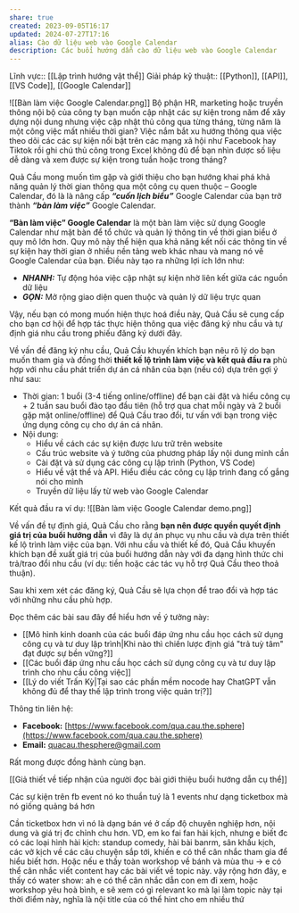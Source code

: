 ```yaml
---
share: true
created: 2023-09-05T16:17
updated: 2024-07-27T17:16
alias: Cào dữ liệu web vào Google Calendar
description: Các buổi hướng dẫn cào dữ liệu web vào Google Calendar
---
```

Lĩnh vực:: [[Lập trình hướng vật thể]]
Giải pháp kỹ thuật:: [[Python]], [[API]], [[VS Code]], [[Google Calendar]]


![[Bàn làm việc Google Calendar.png]]
Bộ phận HR, marketing hoặc truyền thông nội bộ của công ty bạn muốn cập nhật các sự kiện trong năm để xây dựng nội dung nhưng việc cập nhật thủ công qua từng tháng, từng năm là một công việc mất nhiều thời gian? Việc nắm bắt xu hướng thông qua việc theo dõi các các sự kiện nổi bật trên các mạng xã hội như Facebook hay Tiktok rồi ghi chú thủ công trong Excel không đủ để bạn nhìn được số liệu dễ dàng và xem được sự kiện trong  tuần hoặc trong tháng?

Quả Cầu mong muốn tìm gặp và giới thiệu cho bạn hướng khai phá khả năng quản lý thời gian thông qua một công cụ quen thuộc – Google Calendar, đó là là nâng cấp ***“cuốn lịch biểu”*** Google Calendar của bạn trở thành ***“bàn làm việc”*** Google Calendar.

**“Bàn làm việc” Google Calendar** là một bàn làm việc sử dụng Google Calendar như mặt bàn để tổ chức và quản lý thông tin về thời gian biểu ở quy mô lớn hơn. Quy mô này thể hiện qua khả năng kết nối các thông tin về sự kiện hay thời gian ở nhiều nền tảng web khác nhau và mang nó về Google Calendar của bạn. Điều này tạo ra những lợi ích lớn như:

- ***NHANH:*** Tự động hóa việc cập nhật sự kiện nhờ liên kết giữa các nguồn dữ liệu
- ***GỌN:*** Mở rộng giao diện quen thuộc và quản lý dữ liệu trực quan 

Vậy, nếu bạn có mong muốn hiện thực hoá điều này, Quả Cầu sẽ cung cấp cho bạn cơ hội để hợp tác thực hiện thông qua việc đăng ký nhu cầu và tự định giá nhu cầu trong phiếu đăng ký dưới đây. 

Về vấn đề đăng ký nhu cầu, Quả Cầu khuyến khích bạn nêu rõ lý do bạn muốn tham gia và đồng thời **thiết kế lộ trình làm việc và kết quả đầu ra** phù hợp với nhu cầu phát triển dự án cá nhân của bạn (nếu có) dựa trên gợi ý như sau:
- Thời gian: 1 buổi (3-4 tiếng online/offline) để bạn cài đặt và hiểu công cụ + 2 tuần sau buổi đào tạo đầu tiên (hỗ trợ qua chat mỗi ngày và 2 buổi gặp mặt online/offline) để Quả Cầu trao đổi, tư vấn với bạn trong việc ứng dụng công cụ cho dự án cá nhân. 
- Nội dung:
	- Hiểu về cách các sự kiện được lưu trữ trên website
	- Cấu trúc website và ý tưởng của phương pháp lấy nội dung mình cần
	- Cài đặt và sử dụng các công cụ lập trình (Python, VS Code) 
	- Hiểu về vật thể và API. Hiểu điều các công cụ lập trình đang cố gắng nói cho mình
	- Truyền dữ liệu lấy từ web vào Google Calendar

Kết quả đầu ra ví dụ:
![[Bàn làm việc Google Calendar demo.png]]

Về vấn đề tự định giá, Quả Cầu cho rằng **bạn nên được quyền quyết định giá trị của buổi hướng dẫn** vì đây là dự án phục vụ nhu cầu và dựa trên thiết kế lộ trình làm việc của bạn. Với nhu cầu và thiết kế đó, Quả Cầu khuyến khích bạn đề xuất giá trị của buổi hướng dẫn này với đa dạng hình thức chi trả/trao đổi nhu cầu (ví dụ: tiền hoặc các tác vụ hỗ trợ Quả Cầu theo thoả thuận).

Sau khi xem xét các đăng ký, Quả Cầu sẽ lựa chọn để trao đổi và hợp tác với những nhu cầu phù hợp.

Đọc thêm các bài sau đây để hiểu hơn về ý tưởng này:
- [[Mô hình kinh doanh của các buổi đáp ứng nhu cầu học cách sử dụng công cụ và tư duy lập trình|Khi nào thì chiến lược định giá "trả tuỳ tâm" đạt được sự bền vững?]]
 - [[Các buổi đáp ứng nhu cầu học cách sử dụng công cụ và tư duy lập trình cho nhu cầu công việc]]
 - [[Lý do viết Trấn Kỳ|Tại sao các phần mềm nocode hay ChatGPT vẫn không đủ để thay thế lập trình trong việc quản trị?]]

Thông tin liên hệ:

- **Facebook:** [https://www.facebook.com/qua.cau.the.sphere](https://www.facebook.com/qua.cau.the.sphere)
- **Email:** quacau.thesphere@gmail.com

Rất mong được đồng hành cùng bạn.

[[Giả thiết về tiếp nhận của người đọc bài giới thiệu buổi hướng dẫn cụ thể]]


Các sự kiện trên fb event nó ko thuần tuý là 1 events như dạng ticketbox mà nó giống quảng bá hơn

Cần ticketbox hơn vì nó là dạng bán vé ở cấp độ chuyên nghiệp hơn, nội dung và giá trị đc chỉnh chu hơn. VD, em ko fai fan hài kịch, nhưng e biết đc có các loại hình hài kịch: standup comedy, hài bài banrm, sân khấu kịch, các vở kịch về các câu chuyện sắp tới, khiến e có thể cân nhắc tham gia để hiểu biết hơn. Hoặc nếu e thấy toàn workshop về bánh và mùa thu → e có thể cân nhắc viết content hay các bài viết về topic này. vậy rộng hơn đây, e thấy có water show: ah e có thể cân nhắc dẫn con em đi xem, hoặc workshop yêu hoà bình, e sẽ xem có gì relevant ko mà lại làm topic này tại thời điểm này, nghĩa là nội title của có thể hint cho em nhiều thứ